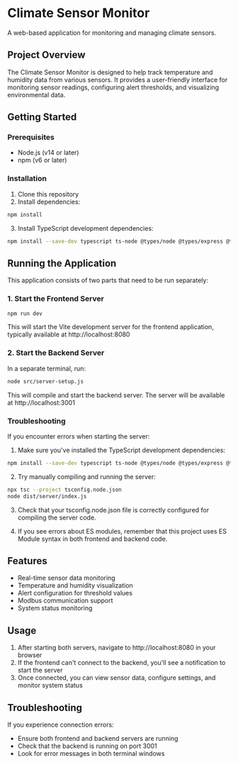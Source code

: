 
# Climate Sensor Monitor

A web-based application for monitoring and managing climate sensors.

## Project Overview

The Climate Sensor Monitor is designed to help track temperature and humidity data from various sensors. It provides a user-friendly interface for monitoring sensor readings, configuring alert thresholds, and visualizing environmental data.

## Getting Started

### Prerequisites

- Node.js (v14 or later)
- npm (v6 or later)

### Installation

1. Clone this repository
2. Install dependencies:
```sh
npm install
```

3. Install TypeScript development dependencies:
```sh
npm install --save-dev typescript ts-node @types/node @types/express @types/cors
```

## Running the Application

This application consists of two parts that need to be run separately:

### 1. Start the Frontend Server

```sh
npm run dev
```

This will start the Vite development server for the frontend application, typically available at http://localhost:8080

### 2. Start the Backend Server

In a separate terminal, run:

```sh
node src/server-setup.js
```

This will compile and start the backend server. The server will be available at http://localhost:3001

### Troubleshooting

If you encounter errors when starting the server:

1. Make sure you've installed the TypeScript development dependencies:
```sh
npm install --save-dev typescript ts-node @types/node @types/express @types/cors
```

2. Try manually compiling and running the server:
```sh
npx tsc --project tsconfig.node.json
node dist/server/index.js
```

3. Check that your tsconfig.node.json file is correctly configured for compiling the server code.

4. If you see errors about ES modules, remember that this project uses ES Module syntax in both frontend and backend code.

## Features

- Real-time sensor data monitoring
- Temperature and humidity visualization
- Alert configuration for threshold values
- Modbus communication support
- System status monitoring

## Usage

1. After starting both servers, navigate to http://localhost:8080 in your browser
2. If the frontend can't connect to the backend, you'll see a notification to start the server
3. Once connected, you can view sensor data, configure settings, and monitor system status

## Troubleshooting

If you experience connection errors:
- Ensure both frontend and backend servers are running
- Check that the backend is running on port 3001
- Look for error messages in both terminal windows
